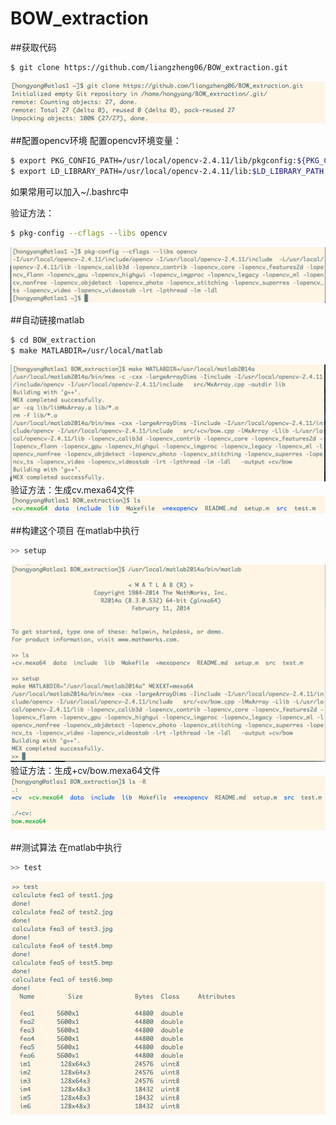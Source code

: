 # BOW_extraction

##获取代码
```bash
$ git clone https://github.com/liangzheng06/BOW_extraction.git
```
![clone](readme/clone.png)

##配置opencv环境
配置opencv环境变量：
```bash
$ export PKG_CONFIG_PATH=/usr/local/opencv-2.4.11/lib/pkgconfig:${PKG_CONFIG_PATH}
$ export LD_LIBRARY_PATH=/usr/local/opencv-2.4.11/lib:$LD_LIBRARY_PATH
```
如果常用可以加入~/.bashrc中

验证方法：
```bash
$ pkg-config --cflags --libs opencv 
```
![pkgconfig](readme/pkgconfig.png)  

##自动链接matlab
```bash
$ cd BOW_extraction
$ make MATLABDIR=/usr/local/matlab
```
![matlab](readme/matlab.png)
验证方法：生成cv.mexa64文件
![cvmex](readme/cvmex.png)

##构建这个项目
在matlab中执行
```bash
>> setup
```
![setup](readme/setup.png)
验证方法：生成+cv/bow.mexa64文件
![bow](readme/bow.png)


##测试算法
在matlab中执行
```bash
>> test
```
![test](readme/test.png)

